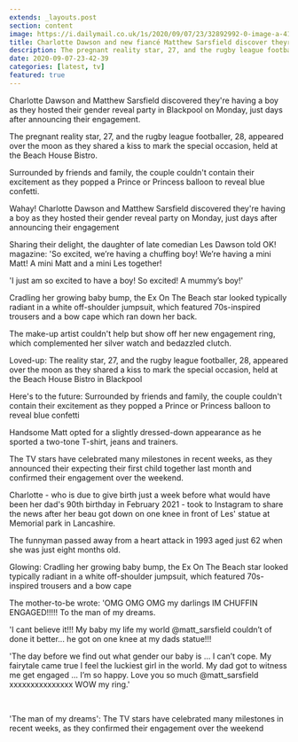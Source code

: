 ```yaml
---
extends: _layouts.post
section: content
image: https://i.dailymail.co.uk/1s/2020/09/07/23/32892992-0-image-a-41_1599517519861.jpg 
title: Charlotte Dawson and new fiancé Matthew Sarsfield discover theyre having a BOY 
description: The pregnant reality star, 27, and the rugby league footballer, 28, hosted their gender reveal party in Blackpool on Monday, just days after announcing their engagement. 
date: 2020-09-07-23-42-39 
categories: [latest, tv] 
featured: true 
--- 
```

Charlotte Dawson and Matthew Sarsfield discovered they're having a boy as they hosted their gender reveal party in Blackpool on Monday, just days after announcing their engagement.

The pregnant reality star, 27, and the rugby league footballer, 28, appeared over the moon as they shared a kiss to mark the special occasion, held at the Beach House Bistro. 

Surrounded by friends and family, the couple couldn't contain their excitement as they popped a Prince or Princess balloon to reveal blue confetti.

Wahay! Charlotte Dawson and Matthew Sarsfield discovered they're having a boy as they hosted their gender reveal party on Monday, just days after announcing their engagement

Sharing their delight, the daughter of late comedian Les Dawson told OK! magazine: 'So excited, we’re having a chuffing boy! We’re having a mini Matt! A mini Matt and a mini Les together!

'I just am so excited to have a boy! So excited! A mummy’s boy!'

Cradling her growing baby bump, the Ex On The Beach star looked typically radiant in a white off-shoulder jumpsuit, which featured 70s-inspired trousers and a bow cape which ran down her back.

The make-up artist couldn't help but show off her new engagement ring, which complemented her silver watch and bedazzled clutch.

Loved-up: The reality star, 27, and the rugby league footballer, 28, appeared over the moon as they shared a kiss to mark the special occasion, held at the Beach House Bistro in Blackpool

Here's to the future: Surrounded by friends and family, the couple couldn't contain their excitement as they popped a Prince or Princess balloon to reveal blue confetti

Handsome Matt opted for a slightly dressed-down appearance as he sported a two-tone T-shirt, jeans and trainers. 

The TV stars have celebrated many milestones in recent weeks, as they announced their expecting their first child together last month and confirmed their engagement over the weekend.

Charlotte - who is due to give birth just a week before what would have been her dad's 90th birthday in February 2021 - took to Instagram to share the news after her beau got down on one knee in front of Les' statue at Memorial park in Lancashire.

The funnyman passed away from a heart attack in 1993 aged just 62 when she was just eight months old. 

Glowing: Cradling her growing baby bump, the Ex On The Beach star looked typically radiant in a white off-shoulder jumpsuit, which featured 70s-inspired trousers and a bow cape 

The mother-to-be wrote: 'OMG OMG OMG my darlings IM CHUFFIN ENGAGED!!!!! To the man of my dreams.

'I cant believe it!!! My baby my life my world @matt_sarsfield couldn’t of done it better... he got on one knee at my dads statue!!! 

'The day before we find out what gender our baby is ... I can’t cope. My fairytale came true I feel the luckiest girl in the world. My dad got to witness me get engaged ... I’m so happy. Love you so much @matt_sarsfield xxxxxxxxxxxxxxx WOW my ring.'

 

'The man of my dreams': The TV stars have celebrated many milestones in recent weeks, as they confirmed their engagement over the weekend

